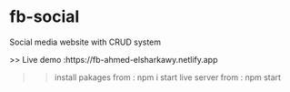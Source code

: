 # **fb-social**

<p>Social media website with CRUD system </p>
>> Live demo :https://fb-ahmed-elsharkawy.netlify.app

> > install pakages from : npm i
> > start live server from : npm start

